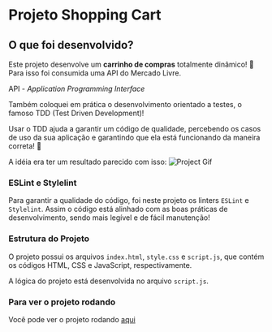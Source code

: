# Projeto Shopping Cart

## O que foi desenvolvido?

Este projeto desenvolve um **carrinho de compras** totalmente dinâmico! 🛒
Para isso foi consumida uma API do Mercado Livre.

API - _Application Programming Interface_

Também coloquei em prática o desenvolvimento orientado a testes, o famoso TDD (Test Driven Development)!

Usar o TDD ajuda a garantir um código de qualidade, percebendo os casos de uso da sua aplicação e garantindo que ela está funcionando da maneira correta! 🚀

A idéia era ter um resultado parecido com isso:
![Project Gif](./prototipo.gif)

### ESLint e Stylelint

Para garantir a qualidade do código, foi neste projeto os linters `ESLint` e `Stylelint`.
Assim o código está alinhado com as boas práticas de desenvolvimento, sendo mais legível
e de fácil manutenção!

### Estrutura do Projeto

O projeto possui os arquivos `index.html`, `style.css` e `script.js`, que contém os códigos HTML, CSS e JavaScript, respectivamente.

A lógica do projeto está desenvolvida no arquivo `script.js`.

### Para ver o projeto rodando

Você pode ver o projeto rodando [aqui](https://brunotomaz-dev.github.io/project-shopping-cart/)
